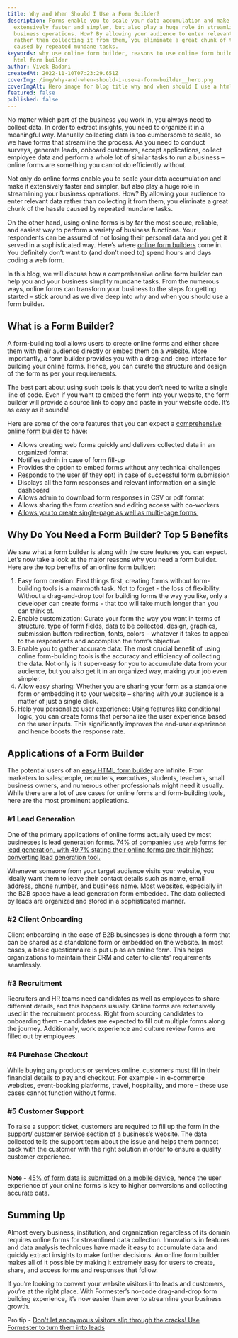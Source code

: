 ```yaml
---
title: Why and When Should I Use a Form Builder?
description: Forms enable you to scale your data accumulation and make it
  extensively faster and simpler, but also play a huge role in streamlining your
  business operations. How? By allowing your audience to enter relevant data
  rather than collecting it from them, you eliminate a great chunk of the hassle
  caused by repeated mundane tasks.
keywords: why use online form builder, reasons to use online form builder, using
  html form builder
author: Vivek Badani
createdAt: 2022-11-10T07:23:29.651Z
coverImg: /img/why-and-when-should-i-use-a-form-builder__hero.png
coverImgAlt: Hero image for blog title why and when should I use a html form builder
featured: false
published: false
---
```

No matter which part of the business you work in, you always need to collect data. In order to extract insights, you need to organize it in a meaningful way. Manually collecting data is too cumbersome to scale, so we have forms that streamline the process. As you need to conduct surveys, generate leads, onboard customers, accept applications, collect employee data and perform a whole lot of similar tasks to run a business – online forms are something you cannot do efficiently without.

Not only do online forms enable you to scale your data accumulation and make it extensively faster and simpler, but also play a huge role in streamlining your business operations. How? By allowing your audience to enter relevant data rather than collecting it from them, you eliminate a great chunk of the hassle caused by repeated mundane tasks.

On the other hand, using online forms is by far the most secure, reliable, and easiest way to perform a variety of business functions. Your respondents can be assured of not losing their personal data and you get it served in a sophisticated way. Here’s where [online form builders](https://formester.com/blog/best-online-form-builders/) come in. You definitely don’t want to (and don’t need to) spend hours and days coding a web form. 

In this blog, we will discuss how a comprehensive online form builder can help you and your business simplify mundane tasks. From the numerous ways, online forms can transform your business to the steps for getting started – stick around as we dive deep into why and when you should use a form builder.  



## What is a Form Builder?

A form-building tool allows users to create online forms and either share them with their audience directly or embed them on a website. More importantly, a form builder provides you with a drag-and-drop interface for building your online forms. Hence, you can curate the structure and design of the form as per your requirements. 

The best part about using such tools is that you don’t need to write a single line of code. Even if you want to embed the form into your website, the form builder will provide a source link to copy and paste in your website code. It’s as easy as it sounds!

Here are some of the core features that you can expect a [comprehensive online form builder](https://formester.com/) to have:

* Allows creating web forms quickly and delivers collected data in an organized format
* Notifies admin in case of form fill-up
* Provides the option to embed forms without any technical challenges
* Responds to the user (if they opt) in case of successful form submission
* Displays all the form responses and relevant information on a single dashboard
* Allows admin to download form responses in CSV or pdf format
* Allows sharing the form creation and editing access with co-workers
* [Allows you to create single-page as well as multi-page forms ](https://formester.com/blog/single-page-vs-multi-page-forms/)



## Why Do You Need a Form Builder? Top 5 Benefits

We saw what a form builder is along with the core features you can expect. Let’s now take a look at the major reasons why you need a form builder. Here are the top benefits of an online form builder:

1. Easy form creation: First things first, creating forms without form-building tools is a mammoth task. Not to forget - the loss of flexibility. Without a drag-and-drop tool for building forms the way you like, only a developer can create forms - that too will take much longer than you can think of. 
2. Enable customization: Curate your form the way you want in terms of structure, type of form fields, data to be collected, design, graphics, submission button redirection, fonts, colors – whatever it takes to appeal to the respondents and accomplish the form’s objective. 
3. Enable you to gather accurate data: The most crucial benefit of using online form-building tools is the accuracy and efficiency of collecting the data. Not only is it super-easy for you to accumulate data from your audience, but you also get it in an organized way, making your job even simpler.
4. Allow easy sharing: Whether you are sharing your form as a standalone form or embedding it to your website – sharing with your audience is a matter of just a single click.
5. Help you personalize user experience: Using features like conditional logic, you can create forms that personalize the user experience based on the user inputs. This significantly improves the end-user experience and hence boosts the response rate. 



## Applications of a Form Builder

The potential users of an [easy HTML form builder](http://formester.com) are infinite. From marketers to salespeople, recruiters, executives, students, teachers, small business owners, and numerous other professionals might need it usually. While there are a lot of use cases for online forms and form-building tools, here are the most prominent applications. 

### \#1 Lead Generation

One of the primary applications of online forms actually used by most businesses is lead generation forms. [74% of companies use web forms for lead generation, with 49.7% stating their online forms are their highest converting lead generation tool.](https://wpforms.com/online-form-statistics-facts/)

Whenever someone from your target audience visits your website, you ideally want them to leave their contact details such as name, email address, phone number, and business name. Most websites, especially in the B2B space have a lead generation form embedded. The data collected by leads are organized and stored in a sophisticated manner.   



### \#2 Client Onboarding

Client onboarding in the case of B2B businesses is done through a form that can be shared as a standalone form or embedded on the website. In most cases, a basic questionnaire is put up as an online form. This helps organizations to maintain their CRM and cater to clients’ requirements seamlessly. 

### \#3 Recruitment

Recruiters and HR teams need candidates as well as employees to share different details, and this happens usually. Online forms are extensively used in the recruitment process. Right from sourcing candidates to onboarding them – candidates are expected to fill out multiple forms along the journey. Additionally, work experience and culture review forms are filled out by employees.

### \#4 Purchase Checkout 

While buying any products or services online, customers must fill in their financial details to pay and checkout. For example - in e-commerce websites, event-booking platforms, travel, hospitality, and more – these use cases cannot function without forms.

### \#5 Customer Support

To raise a support ticket, customers are required to fill up the form in the support/ customer service section of a business’s website. The data collected tells the support team about the issue and helps them connect back with the customer with the right solution in order to ensure a quality customer experience.

**\
Note** - [45% of form data is submitted on a mobile device](https://wpforms.com/online-form-statistics-facts/), hence the user experience of your online forms is key to higher conversions and collecting accurate data.



## Summing Up

Almost every business, institution, and organization regardless of its domain requires online forms for streamlined data collection. Innovations in features and data analysis techniques have made it easy to accumulate data and quickly extract insights to make further decisions. An online form builder makes all of it possible by making it extremely easy for users to create, share, and access forms and responses that follow.  

If you’re looking to convert your website visitors into leads and customers, you’re at the right place. With Formester’s no-code drag-and-drop form building experience, it’s now easier than ever to streamline your business growth.

Pro tip - [Don't let anonymous visitors slip through the cracks! Use Formester to turn them into leads](https://app.formester.com/users/sign_up)